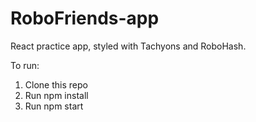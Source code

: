 # RoboFriends-app

React practice app, styled with Tachyons and RoboHash.

To run:
1. Clone this repo
2. Run npm install
3. Run npm start
